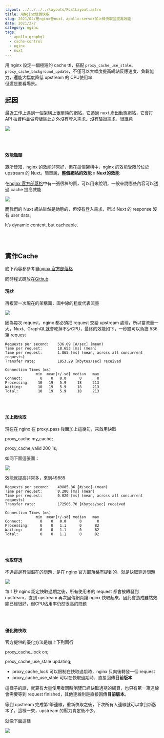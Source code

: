 ```yaml
---
layout: ../../../../layouts/PostLayout.astro
title: 用Nginx做微快取
slug: 2021/02/用nginx替nuxt、apollo-server加上微快取並提高效能
date: 2021/2/7
category: nginx
tags: 
  - apollo-graphql
  - cache-control
  - nginx
  - nuxt
---
```


  
用 nginx 設定一個極短的 cache ttl，搭配 `proxy_cache_use_stale`、`proxy_cache_background_update`，不僅可以大幅度提高網站反應速度、負載能力，還能大幅度降低 upstream 的 CPU使用率<br>
但還是要看場景。







  
## 起因



  
最近工作上遇到一個架構上很單純的網站，它透過 nuxt 產出動態網站，它會打 API 拉資料並做套版除此之外沒有登入需求、沒有驗證需求，很單純



![](/wp-content/uploads/2021/08/1-1024x206.png)



<br><br>



  
#### **效能瓶頸**



  
眾所皆知，nginx 的效能非常好，但在這個架構中，nginx 的效能受限於位於 upstream 的 Nuxt。簡單說，**整個網站的效能 = Nuxt的效能**



  
在[nginx 官方部落格](https://www.nginx.com/blog/benefits-of-microcaching-nginx/)中有一張很棒的圖，可以用來說明，一般來說哪些內容可以透過 cache 提高效能



![](/wp-content/uploads/2015/12/cacheability-range-static-dynamic-personalized.png)



  
而我們的 Nuxt 網站雖然是動態的，但沒有登入需求，所以 Nuxt 的 response 沒有 user data。



  
>   
It’s dynamic content, but cacheable.



<br><br>



  
## **實作Cache**



  
底下內容都參考自[nginx 官方部落格](https://www.nginx.com/blog/benefits-of-microcaching-nginx/)



  
同時程式碼放在[Github](https://github.com/artyomliou/benchmarking-nginx-stale-cache-nuxt-gql)



  
#### 現狀



  
再複習一次現在的架構圖，圖中線的粗度代表流量




![](/wp-content/uploads/2021/08/1-1024x206.png)




  
因為每次 request，nginx 都必須把 request 交給 upstream 處理，所以當流量一大，Nuxt、GraphQL就會吃掉不少CPU，最終的效能如下，一秒鐘可以負擔 536 筆 request



  
```
Requests per second:    536.09 [#/sec] (mean)
Time per request:       18.653 [ms] (mean)
Time per request:       1.865 [ms] (mean, across all concurrent requests)
Transfer rate:          1853.29 [Kbytes/sec] received

Connection Times (ms)
              min  mean[+/-sd] median   max
Connect:        0    0   0.0      0       0
Processing:    10   19   5.9     18     213
Waiting:       10   19   5.9     18     213
Total:         10   19   5.9     18     213
```



<br><br>



  
#### **加上微快取**



  
現在在 nginx 在 proxy_pass 後面加上這幾句，來啟用快取


  
proxy_cache my_cache;<br>

proxy_cache_valid 200 1s;



  
如同下面這張圖：




![](/wp-content/uploads/2021/08/2-1024x206.png)




  
效能就提高非常多，來到49885





  
```
Requests per second:    49885.86 [#/sec] (mean)
Time per request:       0.200 [ms] (mean)
Time per request:       0.020 [ms] (mean, across all concurrent requests)
Transfer rate:          172505.70 [Kbytes/sec] received

Connection Times (ms)
              min  mean[+/-sd] median   max
Connect:        0    0   0.0      0       0
Processing:     0    0   1.1      0      82
Waiting:        0    0   1.1      0      82
Total:          0    0   1.1      0      82
```





<br><br>



  
#### **快取穿透**



  
不過這邊有個潛在的問題，是在 nginx 官方部落格有提到的，就是快取穿透問題




![](/wp-content/uploads/2021/08/official_ref_1-1.png)




  
每 1 秒 nginx 認定快取過期之後，所有使用者的 request 都會被轉發到 upstream，直到 upstream 再次回傳網頁讓 nginx 快取起來，因此會造成雖然效能已經很好，但CPU佔用率仍然很高的問題



<br><br>



  
#### **優化微快取**



  
官方提供的優化方法是加上下列兩行


  
proxy_cache_lock on;<br>

proxy_cache_use_stale updating;



  
- proxy_cache_lock 可以限制在快取過期時，nginx 只向後轉發一個 request  
- proxy_cache_use_stale 可以在快取過期時，直接回傳**目前版本**



  
這樣子的話，就算有大量使用者同時瀏覽已經快取過期的網頁，也只有第一筆連線會需要等到 request finished，其他連線則是直接回傳****目前版本****。



  
等到 upstream 完成第1筆連線，重新快取之後，下次所有人連線就可以拿到新版本了。這樣一來，upstream 的壓力肯定低不少。



  
就像下面這樣




![](/wp-content/uploads/2021/08/3.png)

